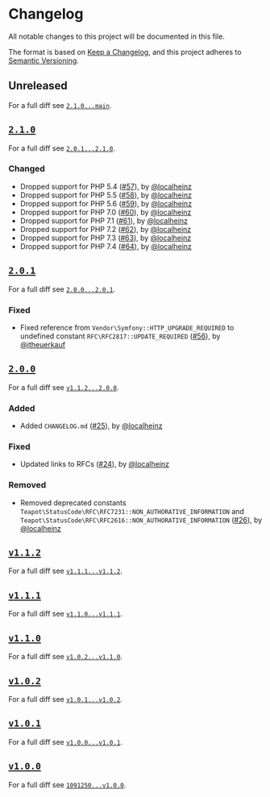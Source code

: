 # Changelog

All notable changes to this project will be documented in this file.

The format is based on [Keep a Changelog](https://keepachangelog.com/en/1.0.0/), and this project adheres to [Semantic Versioning](https://semver.org/spec/v2.0.0.html).

## Unreleased

For a full diff see [`2.1.0...main`][2.1.0...main].

## [`2.1.0`][2.1.0]

For a full diff see [`2.0.1...2.1.0`][2.0.1...2.1.0].

### Changed

- Dropped support for PHP 5.4 ([#57]), by [@localheinz]
- Dropped support for PHP 5.5 ([#58]), by [@localheinz]
- Dropped support for PHP 5.6 ([#59]), by [@localheinz]
- Dropped support for PHP 7.0 ([#60]), by [@localheinz]
- Dropped support for PHP 7.1 ([#61]), by [@localheinz]
- Dropped support for PHP 7.2 ([#62]), by [@localheinz]
- Dropped support for PHP 7.3 ([#63]), by [@localheinz]
- Dropped support for PHP 7.4 ([#64]), by [@localheinz]

## [`2.0.1`][2.0.1]

For a full diff see [`2.0.0...2.0.1`][2.0.0...2.0.1].

### Fixed

- Fixed reference from `Vendor\Symfony::HTTP_UPGRADE_REQUIRED` to undefined constant `RFC\RFC2817::UPDATE_REQUIRED` ([#56]), by [@jtheuerkauf]

## [`2.0.0`][2.0.0]

For a full diff see [`v1.1.2...2.0.0`][v1.1.2...2.0.0].

### Added

- Added `CHANGELOG.md` ([#25]), by [@localheinz]

### Fixed

- Updated links to RFCs ([#24]), by [@localheinz]

### Removed

- Removed deprecated constants `Teapot\StatusCode\RFC\RFC7231::NON_AUTHORATIVE_INFORMATION` and `Teapot\StatusCode\RFC\RFC2616::NON_AUTHORATIVE_INFORMATION` ([#26]), by [@localheinz]

## [`v1.1.2`][v1.1.2]

For a full diff see [`v1.1.1...v1.1.2`][v1.1.1...v1.1.2].

## [`v1.1.1`][v1.1.1]

For a full diff see [`v1.1.0...v1.1.1`][v1.1.0...v1.1.1].

## [`v1.1.0`][v1.1.0]

For a full diff see [`v1.0.2...v1.1.0`][v1.0.2...v1.1.0].

## [`v1.0.2`][v1.0.2]

For a full diff see [`v1.0.1...v1.0.2`][v1.0.1...v1.0.2].

## [`v1.0.1`][v1.0.1]

For a full diff see [`v1.0.0...v1.0.1`][v1.0.0...v1.0.1].

## [`v1.0.0`][v1.0.0]

For a full diff see [`1091250...v1.0.0`][1091250...v1.0.0].

[v1.0.0]: https://github.com/teapot-php/status-code/releases/tag/v1.0.-
[v1.0.1]: https://github.com/teapot-php/status-code/releases/tag/v1.0.1
[v1.0.2]: https://github.com/teapot-php/status-code/releases/tag/v1.0.2
[v1.1.0]: https://github.com/teapot-php/status-code/releases/tag/v1.1.0
[v1.1.1]: https://github.com/teapot-php/status-code/releases/tag/v1.1.1
[v1.1.2]: https://github.com/teapot-php/status-code/releases/tag/v1.1.2
[2.0.0]: https://github.com/teapot-php/status-code/releases/tag/2.0.0
[2.0.1]: https://github.com/teapot-php/status-code/releases/tag/2.0.1
[2.1.0]: https://github.com/teapot-php/status-code/releases/tag/2.1.0

[1091250...v1.0.0]: https://github.com/teapot-php/status-code/compare/1091250...v1.0.0
[v1.0.0...v1.0.1]: https://github.com/teapot-php/status-code/compare/v1.0.0...v1.0.1
[v1.0.1...v1.0.2]: https://github.com/teapot-php/status-code/compare/v1.0.1...v1.0.2
[v1.0.2...v1.1.0]: https://github.com/teapot-php/status-code/compare/v1.0.2...v1.1.0
[v1.1.0...v1.1.1]: https://github.com/teapot-php/status-code/compare/v1.1.0...v1.1.1
[v1.1.1...v1.1.2]: https://github.com/teapot-php/status-code/compare/v1.1.1...v1.1.2
[v1.1.2...2.0.0]: https://github.com/teapot-php/status-code/compare/v1.1.2...2.0.0
[2.0.0...2.0.1]: https://github.com/teapot-php/status-code/compare/2.0.0...2.0.1
[2.0.1...2.1.0]: https://github.com/teapot-php/status-code/compare/2.0.1...2.1.0
[2.1.0...main]: https://github.com/teapot-php/status-code/compare/2.1.0...main

[#24]: https://github.com/teapot-php/status-code/pull/24
[#25]: https://github.com/teapot-php/status-code/pull/25
[#26]: https://github.com/teapot-php/status-code/pull/26
[#56]: https://github.com/teapot-php/status-code/pull/56
[#57]: https://github.com/teapot-php/status-code/pull/57
[#58]: https://github.com/teapot-php/status-code/pull/58
[#59]: https://github.com/teapot-php/status-code/pull/59
[#60]: https://github.com/teapot-php/status-code/pull/60
[#61]: https://github.com/teapot-php/status-code/pull/61
[#62]: https://github.com/teapot-php/status-code/pull/62
[#63]: https://github.com/teapot-php/status-code/pull/63
[#64]: https://github.com/teapot-php/status-code/pull/64

[@jtheuerkauf]: https://github.com/jtheuerkauf
[@localheinz]: https://github.com/localheinz
